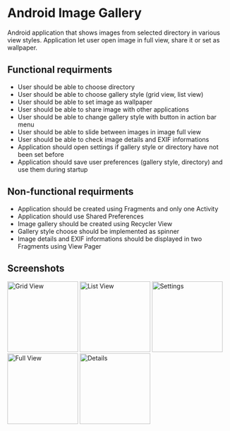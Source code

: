 # Android Image Gallery
Android application that shows images from selected directory in various view styles. Application let user open image in full view, share it or set as wallpaper.

## Functional requirments
- User should be able to choose directory
- User should be able to choose gallery style (grid view, list view)
- User should be able to set image as wallpaper 
- User should be able to share image with other applications
- User should be able to change gallery style with button in action bar menu
- User should be able to slide between images in image full view
- User should be able to check image details and EXIF informations
- Application should open settings if gallery style or directory have not been set before
- Application should save user preferences (gallery style, directory) and use them during startup

## Non-functional requirments
- Application should be created using Fragments and only one Activity
- Application should use Shared Preferences
- Image gallery should be created using Recycler View
- Gallery style choose should be implemented as spinner
- Image details and EXIF informations should be displayed in two Fragments using View Pager

## Screenshots
<img src="https://i.imgur.com/pxa5dew.png" alt="Grid View" width="160"/> <img src="https://i.imgur.com/4bszyJs.png" alt="List View" width="160"/> <img src="https://i.imgur.com/sWSXdfT.png" alt="Settings" width="160"/> <img src="https://i.imgur.com/7ImfAuj.png" alt="Full View" width="160"/> <img src="https://i.imgur.com/ckkagfm.png" alt="Details" width="160"/>
